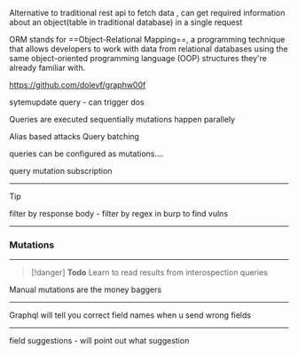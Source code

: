
Alternative to traditional rest api to fetch data , can get required information about an object(table in traditional database) in a single request

ORM stands for ==Object-Relational Mapping==, a programming technique that allows developers to work with data from relational databases using the same object-oriented programming language (OOP) structures they're already familiar with.

https://github.com/dolevf/graphw00f

sytemupdate query  - can trigger dos

Queries are executed sequentially
mutations happen parallely

Alias based attacks
Query batching


queries can be configured as mutations....



query
mutation 
subscription

---
> [!tip]
 filter by response body - filter by regex in burp to find vulns

---
### Mutations

---
>[!danger] **Todo**
>Learn to read results from interospection queries
>

Manual mutations are the money baggers

---
Graphql will tell you correct field names when u send wrong fields

---
field suggestions - will point out what suggestion 